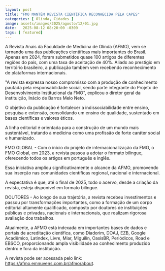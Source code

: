```yaml
---
layout: post
title: "FMO MANTÉM REVISTA CIENTÍFICA RECONHECIDA PELA CAPES"
categories: [ Olinda, Cidades ]
image: assets/images/2025/agosto/12/01.jpg
date:   2025-08-12 08:20:00 -0300
tags: [ featured]
---
```

A Revista Anais da Faculdade de Medicina de Olinda (AFMO), vem se tornando uma das publicações científicas mais importantes do Brasil. Apenas em 2024, foram submetidos quase 100 artigos de diferentes regiões do país, com uma taxa de aceitação de 40%. Aliado ao prestígio em território brasileiro, a publicação também vem recebendo reconhecimento de plataformas internacionais.

"A revista expressa nosso compromisso com a produção de conhecimento pautada pela responsabilidade social, sendo parte integrante do Projeto de Desenvolvimento Institucional da FMO", explicou o diretor geral da instituição, Inácio de Barros Melo Neto.

O objetivo da publicação é fortalecer a indissociabilidade entre ensino, pesquisa e extensão, consolidando um ensino de qualidade, sustentado em bases científicas e valores éticos.

A linha editorial é orientada para a construção de um mundo mais sustentável, tratando a medicina como uma profissão de forte caráter social e humanizado.

FMO GLOBAL - Com o início do projeto de internacionalização da FMO, o FMO Global, em 2023, a revista passou a adotar o formato bilíngue, oferecendo todos os artigos em português e inglês.

Essa iniciativa ampliou significativamente o alcance da AFMO, promovendo sua inserção nas comunidades científicas regional, nacional e internacional.

A expectativa é que, até o final de 2025, todo o acervo, desde a criação da revista, esteja disponível em formato bilíngue.

DOUTORES - Ao longo de sua trajetória, a revista recebeu investimentos e passou por transformações importantes, como a formação de um corpo editorial altamente qualificado, composto por doutores de instituições públicas e privadas, nacionais e internacionais, que realizam rigorosa avaliação dos trabalhos.

Atualmente, a AFMO está indexada em importantes bases de dados e portais de acreditação científica, como Diadorim, DOAJ, EZB, Google Acadêmico, Latindex, Livre, Miar, Miguilin, OasisBR, Periódicos, Road e EBSCO, proporcionando ampla visibilidade ao conhecimento produzido dentro e fora da instituição.

A revista pode ser acessada pelo link: https://afmo.emnuvens.com.br/afmo/about.